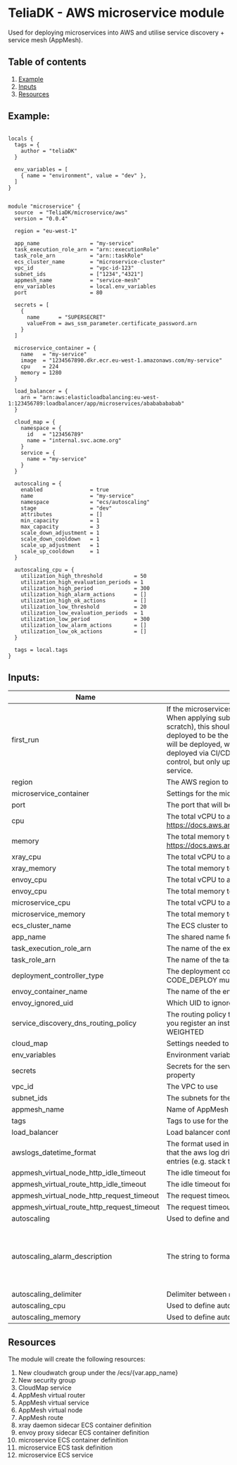 # TeliaDK - AWS microservice module

Used for deploying microservices into AWS and utilise service discovery + service mesh (AppMesh).

## Table of contents

1. [ Example ](#example)
2. [ Inputs ](#inputs)
3. [ Resources ](#resources)

## Example:

```hcl

locals {
  tags = {
    author = "teliaDK"
  }

  env_variables = [
    { name = "environment", value = "dev" },
  ]
}


module "microservice" {
  source  = "TeliaDK/microservice/aws"
  version = "0.0.4"

  region = "eu-west-1"

  app_name                = "my-service"
  task_execution_role_arn = "arn::executionRole"
  task_role_arn           = "arn::taskRole"
  ecs_cluster_name        = "microservice-cluster"
  vpc_id                  = "vpc-id-123"
  subnet_ids              = ["1234","4321"]
  appmesh_name            = "service-mesh"
  env_variables           = local.env_variables
  port                    = 80

  secrets = [
    {
      name      = "SUPERSECRET"
      valueFrom = aws_ssm_parameter.certificate_password.arn
    }
  ]

  microservice_container = {
    name   = "my-service"
    image  = "1234567890.dkr.ecr.eu-west-1.amazonaws.com/my-service"
    cpu    = 224
    memory = 1280
  }

  load_balancer = {
    arn = "arn:aws:elasticloadbalancing:eu-west-1:123456789:loadbalancer/app/microservices/abababababab"
  }

  cloud_map = {
    namespace = {
      id   = "123456789"
      name = "internal.svc.acme.org"
    }
    service = {
      name = "my-service"
    }
  }

  autoscaling = {
    enabled               = true
    name                  = "my-service"
    namespace             = "ecs/autoscaling"
    stage                 = "dev"
    attributes            = []
    min_capacity          = 1
    max_capacity          = 3
    scale_down_adjustment = 1
    scale_down_cooldown   = 1
    scale_up_adjustment   = 1
    scale_up_cooldown     = 1
  }

  autoscaling_cpu = {
    utilization_high_threshold          = 50
    utilization_high_evaluation_periods = 1
    utilization_high_period             = 300
    utilization_high_alarm_actions      = []
    utilization_high_ok_actions         = []
    utilization_low_threshold           = 20
    utilization_low_evaluation_periods  = 1
    utilization_low_period              = 300
    utilization_low_alarm_actions       = []
    utilization_low_ok_actions          = []
  }

  tags = local.tags
}
```

## Inputs:

| Name                                       | Description                                                                                                                                                                                                                    |     Type     |                                Default                                | Required |
| ------------------------------------------ | ------------------------------------------------------------------------------------------------------------------------------------------------------------------------------------------------------------------------------ | :----------: | :-------------------------------------------------------------------: | :------: |
| first_run | If the microservices is being created, this should be set to true, otherwise false. When applying subsequent times (updating the infra, rather than creating from scratch), this should be set to false, which will cause the image version being deployed to be the same version as is currently deployed. Without it the latest image will be deployed, which is almost never wanted behaviour as new versions should be deployed via CI/CD not terraform. A value of true should not be committed to source control, but only updated locally when applying for the first time for the given service. | bool | false | no |
| region                                     | The AWS region to deploy the compute module in                                                                                                                                                                                 |    string    |                               eu-west-1                               |    no    |
| microservice_container                     | Settings for the microservice container                                                                                                                                                                                        |    object    |                                   -                                   |   yes    |
| port                                       | The port that will be uesd for port mapping <HOST>:<CONTAINER>                                                                                                                                                                 |    number    |                                 8080                                  |    no    |
| cpu                                        | The total vCPU to allocate for the ECS service. Valid configuration at https://docs.aws.amazon.com/AmazonECS/latest/developerguide/AWS_Fargate.html                                                                            |    number    |                                  512                                  |    no    |
| memory                                     | The total memory to allocate for the ECS service. Valid configuration at https://docs.aws.amazon.com/AmazonECS/latest/developerguide/AWS_Fargate.html                                                                          |    number    |                                 2048                                  |    no    |
| xray_cpu                                   | The total vCPU to allocate to the xray container                                                                                                                                                                               |    number    |                                  32                                   |    no    |
| xray_memory                                | The total memory to allocate to the xray container                                                                                                                                                                             |    number    |                                  256                                  |    no    |
| envoy_cpu                                  | The total vCPU to allocate to the envoy container                                                                                                                                                                              |    number    |                                  256                                  |    no    |
| envoy_cpu                                  | The total memory to allocate to the envoy container                                                                                                                                                                            |    number    |                                  512                                  |    no    |
| microservice_cpu                           | The total vCPU to allocate to the microservice                                                                                                                                                                                 |    number    |                                  224                                  |    no    |
| microservice_memory                        | The total memory to allocate to the microservice                                                                                                                                                                               |    number    |                                 1280                                  |    no    |
| ecs_cluster_name                           | The ECS cluster to deploy the ECS Fargate into                                                                                                                                                                                 |    string    |                                   -                                   |   yes    |
| app_name                                   | The shared name for the ECS Fargate service and task definitions                                                                                                                                                               |    string    |                                   -                                   |   yes    |
| task_execution_role_arn                    | The name of the execution role to use with the service                                                                                                                                                                         |    string    |                                 null                                  |    no    |
| task_role_arn                              | The name of the task role to use with the service                                                                                                                                                                              |    string    |                                 null                                  |    no    |
| deployment_controller_type                 | The deployment controller type to use in ECS service. For blue/green, CODE_DEPLOY must be used                                                                                                                                 |    string    |                                  ECS                                  |    no    |
| envoy_container_name                       | The name of the envoy container to be used in AppMesh proxy                                                                                                                                                                    |    string    |                                 envoy                                 |    no    |
| envoy_ignored_uid                          | Which UID to ignore in envoy docker container                                                                                                                                                                                  |    string    |                                 1337                                  |    no    |
| service_discovery_dns_routing_policy       | The routing policy that you want to apply to all records that Route 53 creates when you register an instance and specify the service. Valid Values: MULTIVALUE, WEIGHTED                                                       |    string    |                              MULTIVALUE                               |    no    |
| cloud_map                                  | Settings needed to setup service discovery through AWS CloudMap                                                                                                                                                                |    object    |                                   -                                   |   yes    |
| env_variables                              | Environment variables for the service                                                                                                                                                                                          |    object    |                                 null                                  |    no    |
| secrets                                    | Secrets for the service. Use arn of paramaters in parameter store for the valueFrom property                                                                                                                                   |    object    |                                 null                                  |    no    |
| vpc_id                                     | The VPC to use                                                                                                                                                                                                                 |    string    |                                   -                                   |   yes    |
| subnet_ids                                 | The subnets for the ECS service network configuration                                                                                                                                                                          | list(string) |                                   -                                   |   yes    |
| appmesh_name                               | Name of AppMesh to register service components in                                                                                                                                                                              |    string    |                                   -                                   |   yes    |
| tags                                       | Tags to use for the components created by the module                                                                                                                                                                           | map(string)  |                                   -                                   |   yes    |
| load_balancer                              | Load balancer config to be used in ECS service                                                                                                                                                                                 |    object    |                                 null                                  |    no    |
| awslogs_datetime_format                    | The format used in logs written by the application in the container. Used for ensuring that the aws log driver can parse the logs correctly and not split them into several entries (e.g. stack traces are kept in one entry). |    string    |                           %Y-%m-%d %H:%M:%S                           |    no    |
| appmesh_virtual_node_http_idle_timeout     | The idle timeout for HTTP requests to the node in seconds                                                                                                                                                                      |    number    |                                  15                                   |    no    |
| appmesh_virtual_route_http_idle_timeout    | The idle timeout for HTTP requests to the route in seconds                                                                                                                                                                     |    number    |                                  15                                   |    no    |
| appmesh_virtual_node_http_request_timeout  | The request timeout for HTTP requests to the node in seconds                                                                                                                                                                   |    number    |                                  15                                   |    no    |
| appmesh_virtual_route_http_request_timeout | The request timeout for HTTP requests to the route in seconds                                                                                                                                                                  |    number    |                                  15                                   |    no    |
| autoscaling                                | Used to define and enable autoscaling for the ECS service                                                                                                                                                                      |    object    |                                 null                                  |    no    |
| autoscaling_alarm_description              | The string to format and use as the alarm description                                                                                                                                                                          |    string    | Average service %v utilization %v last %d minute(s) over %v period(s) |    no    |
| autoscaling_delimiter                      | Delimiter between `namespace`, `stage`, `name` and `attributes`                                                                                                                                                                |    string    |                                   -                                   |    no    |
| autoscaling_cpu                            | Used to define autoscaling based on CPU usage                                                                                                                                                                                  |    object    |                                 null                                  |    no    |
| autoscaling_memory                         | Used to define autoscaling based on Memory usage                                                                                                                                                                               |

## Resources

The module will create the following resources:

1. New cloudwatch group under the /ecs/{var.app_name}
2. New security group
3. CloudMap service
4. AppMesh virtual router
5. AppMesh virtual service
6. AppMesh virtual node
7. AppMesh route
8. xray daemon sidecar ECS container definition
9. envoy proxy sidecar ECS container definition
10. microservice ECS container definition
11. microservice ECS task definition
12. microservice ECS service
